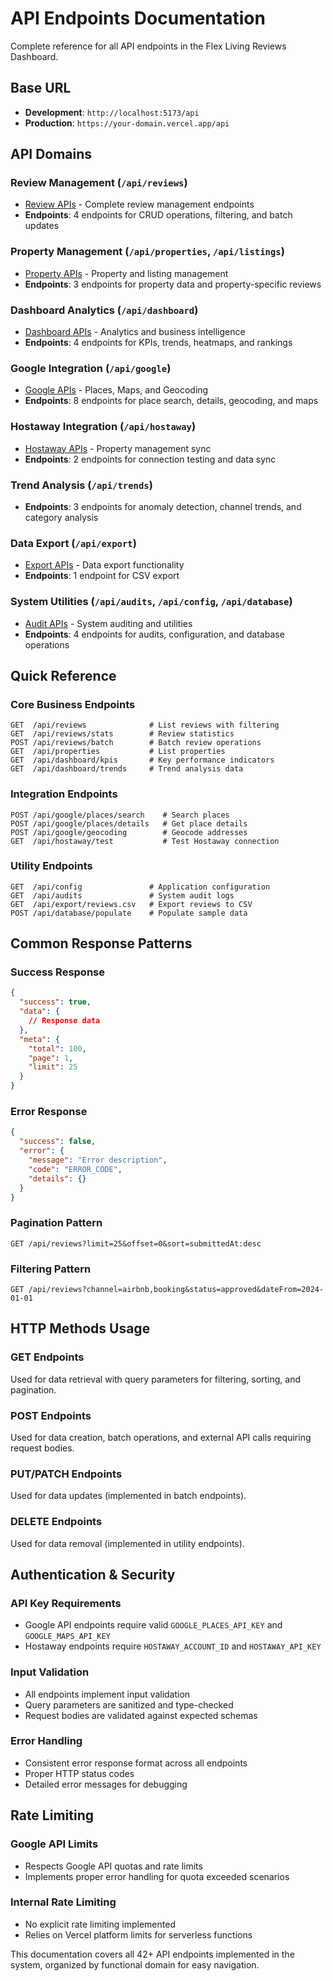 # API Endpoints Documentation

Complete reference for all API endpoints in the Flex Living Reviews Dashboard.

## Base URL
- **Development**: `http://localhost:5173/api`
- **Production**: `https://your-domain.vercel.app/api`

## API Domains

### Review Management (`/api/reviews`)
- [Review APIs](./reviews.md) - Complete review management endpoints
- **Endpoints**: 4 endpoints for CRUD operations, filtering, and batch updates

### Property Management (`/api/properties`, `/api/listings`)
- [Property APIs](./properties.md) - Property and listing management
- **Endpoints**: 3 endpoints for property data and property-specific reviews

### Dashboard Analytics (`/api/dashboard`)  
- [Dashboard APIs](./dashboard.md) - Analytics and business intelligence
- **Endpoints**: 4 endpoints for KPIs, trends, heatmaps, and rankings

### Google Integration (`/api/google`)
- [Google APIs](../integrations/google.md) - Places, Maps, and Geocoding
- **Endpoints**: 8 endpoints for place search, details, geocoding, and maps

### Hostaway Integration (`/api/hostaway`)
- [Hostaway APIs](../integrations/hostaway.md) - Property management sync
- **Endpoints**: 2 endpoints for connection testing and data sync

### Trend Analysis (`/api/trends`)
- **Endpoints**: 3 endpoints for anomaly detection, channel trends, and category analysis

### Data Export (`/api/export`)
- [Export APIs](./export.md) - Data export functionality
- **Endpoints**: 1 endpoint for CSV export

### System Utilities (`/api/audits`, `/api/config`, `/api/database`)
- [Audit APIs](./audit.md) - System auditing and utilities
- **Endpoints**: 4 endpoints for audits, configuration, and database operations

## Quick Reference

### Core Business Endpoints
```
GET  /api/reviews              # List reviews with filtering
GET  /api/reviews/stats        # Review statistics
POST /api/reviews/batch        # Batch review operations
GET  /api/properties           # List properties
GET  /api/dashboard/kpis       # Key performance indicators
GET  /api/dashboard/trends     # Trend analysis data
```

### Integration Endpoints
```
POST /api/google/places/search    # Search places
POST /api/google/places/details   # Get place details
POST /api/google/geocoding        # Geocode addresses
GET  /api/hostaway/test           # Test Hostaway connection
```

### Utility Endpoints
```
GET  /api/config               # Application configuration
GET  /api/audits               # System audit logs
GET  /api/export/reviews.csv   # Export reviews to CSV
POST /api/database/populate    # Populate sample data
```

## Common Response Patterns

### Success Response
```json
{
  "success": true,
  "data": {
    // Response data
  },
  "meta": {
    "total": 100,
    "page": 1,
    "limit": 25
  }
}
```

### Error Response
```json
{
  "success": false,
  "error": {
    "message": "Error description",
    "code": "ERROR_CODE",
    "details": {}
  }
}
```

### Pagination Pattern
```
GET /api/reviews?limit=25&offset=0&sort=submittedAt:desc
```

### Filtering Pattern
```
GET /api/reviews?channel=airbnb,booking&status=approved&dateFrom=2024-01-01
```

## HTTP Methods Usage

### GET Endpoints
Used for data retrieval with query parameters for filtering, sorting, and pagination.

### POST Endpoints
Used for data creation, batch operations, and external API calls requiring request bodies.

### PUT/PATCH Endpoints
Used for data updates (implemented in batch endpoints).

### DELETE Endpoints
Used for data removal (implemented in utility endpoints).

## Authentication & Security

### API Key Requirements
- Google API endpoints require valid `GOOGLE_PLACES_API_KEY` and `GOOGLE_MAPS_API_KEY`
- Hostaway endpoints require `HOSTAWAY_ACCOUNT_ID` and `HOSTAWAY_API_KEY`

### Input Validation
- All endpoints implement input validation
- Query parameters are sanitized and type-checked
- Request bodies are validated against expected schemas

### Error Handling
- Consistent error response format across all endpoints
- Proper HTTP status codes
- Detailed error messages for debugging

## Rate Limiting

### Google API Limits
- Respects Google API quotas and rate limits
- Implements proper error handling for quota exceeded scenarios

### Internal Rate Limiting
- No explicit rate limiting implemented
- Relies on Vercel platform limits for serverless functions

This documentation covers all 42+ API endpoints implemented in the system, organized by functional domain for easy navigation.
